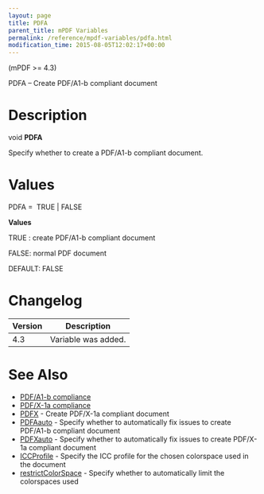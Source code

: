 ```yaml
---
layout: page
title: PDFA
parent_title: mPDF Variables
permalink: /reference/mpdf-variables/pdfa.html
modification_time: 2015-08-05T12:02:17+00:00
---
```


<p>(mPDF &gt;= 4.3)</p>
<p>PDFA – Create PDF/A1-b compliant document</p>

# Description

<p class="manual_block">void <b>PDFA</b></p>
<p>Specify whether to create a PDF/A1-b compliant document.</p>

# Values

<p class="manual_param_dt"><span class="parameter">PDFA</span> =&nbsp; <span class="smallblock">TRUE </span>| <span class="smallblock">FALSE</span></p>
<p class="manual_param_dd"><b>Values</b>

<span class="smallblock">TRUE </span>: create PDF/A1-b compliant document&nbsp;&nbsp;&nbsp; 

<span class="smallblock">FALSE</span>: normal PDF document

<span class="smallblock">DEFAULT</span>: <span class="smallblock">FALSE</span></p>

# Changelog

<table class="table"> <thead>
<tr> <th>Version</th><th>Description</th> </tr>
</thead> <tbody>
<tr>
<td>4.3</td>
<td>Variable was added.</td>
</tr>
</tbody> </table>

# See Also

<ul>
<li class="manual_boxlist"><a href="{{ "/what-else-can-i-do/pdf-a1-b-compliance.html" | prepend: site.baseurl }}">PDF/A1-b compliance</a></li>
<li class="manual_boxlist"><a href="{{ "/what-else-can-i-do/pdf-x-1a-compliance.html" | prepend: site.baseurl }}">PDF/X-1a compliance</a></li>
<li class="manual_boxlist"><a href="{{ "/reference/mpdf-variables/pdfx.html" | prepend: site.baseurl }}">PDFX</a> - Create PDF/X-1a compliant document</li>
<li class="manual_boxlist"><a href="{{ "/reference/mpdf-variables/pdfaauto.html" | prepend: site.baseurl }}">PDFAauto</a> - Specify whether to automatically fix issues to create PDF/A1-b compliant document</li>
<li class="manual_boxlist"><a href="{{ "/reference/mpdf-variables/pdfxauto.html" | prepend: site.baseurl }}">PDFXauto</a> - Specify whether to automatically fix issues to create PDF/X-1a compliant document</li>
<li class="manual_boxlist"><a href="{{ "/reference/mpdf-variables/iccprofile.html" | prepend: site.baseurl }}">ICCProfile</a> - Specify the ICC profile for the chosen colorspace used in the document</li>
<li class="manual_boxlist"><a href="{{ "/reference/mpdf-variables/restrictcolorspace.html" | prepend: site.baseurl }}">restrictColorSpace</a> - Specify whether to automatically limit the colorspaces used</li>
</ul>

